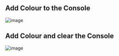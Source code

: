 ## Add Colour to the Console

![image](https://user-images.githubusercontent.com/85637598/222797192-76eff990-404b-405b-ae68-86cb7a20f513.png) <br/>
## Add Colour and clear the Console
![image](https://user-images.githubusercontent.com/85637598/222796971-4eccf5ce-ee62-4ed7-9426-0e0453936707.png)

